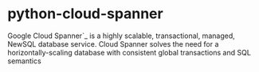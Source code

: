 # python-cloud-spanner

Google Cloud Spanner`_ is a highly scalable, transactional, managed,
    NewSQL database service. Cloud Spanner solves the need for a
    horizontally-scaling database with consistent global transactions and
    SQL semantics
